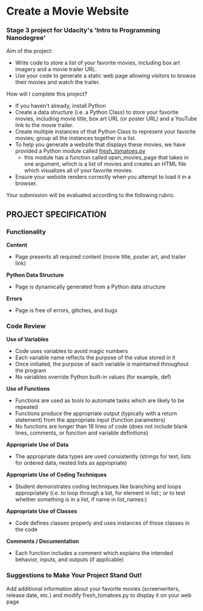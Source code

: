 # Create a Movie Website 
### Stage 3 project for Udacity's 'Intro to Programming Nanodegree'

Aim of the project:
- Write code to store a list of your favorite movies, including box art imagery and a movie trailer URL. 
- Use your code to generate a static web page allowing visitors to browse their movies and watch the trailer.

How will I complete this project?
- If you haven't already, install Python
- Create a data structure (i.e. a Python Class) to store your favorite movies, including movie title, box art URL (or poster URL) and a YouTube link to the movie trailer.
- Create multiple instances of that Python Class to represent your favorite movies; group all the instances together in a list.
- To help you generate a website that displays these movies, we have provided a Python module called [fresh_tomatoes.py](https://github.com/adarsh0806/ud036_StarterCode)
  - this module has a function called open_movies_page that takes in one argument, which is a list of movies and creates an HTML file which visualizes all of your favorite movies.
- Ensure your website renders correctly when you attempt to load it in a browser.

Your submission will be evaluated according to the following rubric.

## PROJECT SPECIFICATION
### Functionality

**Content**
- Page presents all required content (movie title, poster art, and trailer link)

**Python Data Structure**
- Page is dynamically generated from a Python data structure

**Errors**
- Page is free of errors, glitches, and bugs

### Code Review

**Use of Variables**
- Code uses variables to avoid magic numbers
- Each variable name reflects the purpose of the value stored in it
- Once initiated, the purpose of each variable is maintained throughout the program
- No variables override Python built-in values (for example, def)

**Use of Functions**
- Functions are used as tools to automate tasks which are likely to be repeated
- Functions produce the appropriate output (typically with a return statement) from the appropriate input (function parameters)
- No functions are longer than 18 lines of code (does not include blank lines, comments, or function and variable definitions)

**Appropriate Use of Data**
- The appropriate data types are used consistently (strings for text, lists for ordered data, nested lists as appropriate)

**Appropriate Use of Coding Techniques**
- Student demonstrates coding techniques like branching and loops appropriately (i.e. to loop through a list, for element in list:; or to test whether something is in a list, if name in list_names:)

**Appropriate Use of Classes**
- Code defines classes properly and uses instances of those classes in the code

**Comments / Documentation**
- Each function includes a comment which explains the intended behavior, inputs, and outputs (if applicable)

### Suggestions to Make Your Project Stand Out!
Add additional information about your favorite movies (screenwriters, release date, etc.) and modify fresh_tomatoes.py to display it on your web page

